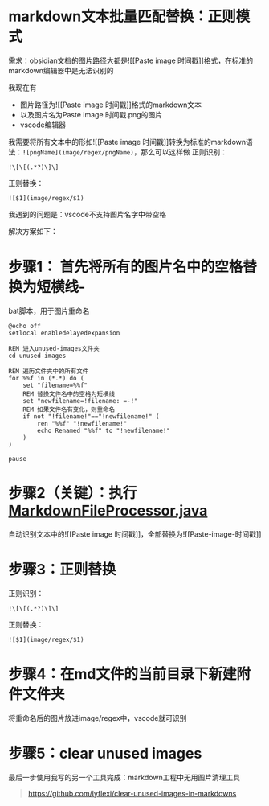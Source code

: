 # markdown文本批量匹配替换：正则模式

需求：obsidian文档的图片路径大都是![[Paste image 时间戳]]格式，在标准的markdown编辑器中是无法识别的

我现在有
- 图片路径为![[Paste image 时间戳]]格式的markdown文本
- 以及图片名为Paste image 时间戳.png的图片
- vscode编辑器

我需要将所有文本中的形如![[Paste image 时间戳]]转换为标准的markdown语法：`![pngName](image/regex/pngName)`，那么可以这样做
正则识别：
```shell
!\[\[(.*?)\]\]
```
正则替换：
```shell
![$1](image/regex/$1)
```
我遇到的问题是：vscode不支持图片名字中带空格

解决方案如下：
# 步骤1： 首先将所有的图片名中的空格替换为短横线-
bat脚本，用于图片重命名
```shell
@echo off
setlocal enabledelayedexpansion

REM 进入unused-images文件夹
cd unused-images

REM 遍历文件夹中的所有文件
for %%f in (*.*) do (
    set "filename=%%f"
    REM 替换文件名中的空格为短横线
    set "newfilename=!filename: =-!"
    REM 如果文件名有变化，则重命名
    if not "!filename!"=="!newfilename!" (
        ren "%%f" "!newfilename!"
        echo Renamed "%%f" to "!newfilename!"
    )
)

pause

```
# 步骤2（关键）：执行[MarkdownFileProcessor.java](src%2Fmain%2Fjava%2Forg%2Flyflexi%2Ftxtreplace%2FMarkdownFileProcessor.java)
自动识别文本中的![[Paste image 时间戳]]，全部替换为![[Paste-image-时间戳]]

# 步骤3：正则替换
正则识别：
```shell
!\[\[(.*?)\]\]
```
正则替换：
```shell
![$1](image/regex/$1)
```

# 步骤4：在md文件的当前目录下新建附件文件夹
将重命名后的图片放进image/regex中，vscode就可识别

# 步骤5：clear unused images
最后一步使用我写的另一个工具完成：markdown工程中无用图片清理工具
> https://github.com/lyflexi/clear-unused-images-in-markdowns
